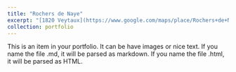 ```yaml
---
title: "Rochers de Naye"
excerpt: "[1820 Veytaux](https://www.google.com/maps/place/Rochers+de+Naye/@46.43168,6.9764441,17z/data=!3m1!4b1!4m6!3m5!1s0x478e906ee77e16ab:0x68688240d995160d!8m2!3d46.43168!4d6.979019!16s%2Fg%2F1v_s4tb4?entry=ttu), 🇨🇭<br/><img src='/images/IMG_8194.HEIC'>"
collection: portfolio
---
```


This is an item in your portfolio. It can be have images or nice text. If you name the file .md, it will be parsed as markdown. If you name the file .html, it will be parsed as HTML. 
